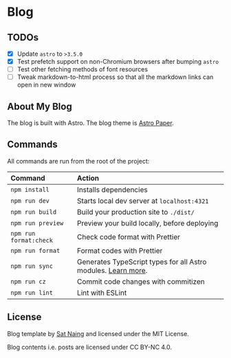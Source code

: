 # Blog

## TODOs

- [x] Update `astro` to `>3.5.0`
- [x] Test prefetch support on non-Chromium browsers after bumping `astro`
- [ ] Test other fetching methods of font resources
- [ ] Tweak markdown-to-html process so that all the markdown links can open in new window

## About My Blog

The blog is built with Astro. The blog theme is [Astro Paper](https://github.com/satnaing/astro-paper).

## Commands

All commands are run from the root of the project:

| Command                | Action                                                                                                                           |
| :--------------------- | :------------------------------------------------------------------------------------------------------------------------------- |
| `npm install`          | Installs dependencies                                                                                                            |
| `npm run dev`          | Starts local dev server at `localhost:4321`                                                                                      |
| `npm run build`        | Build your production site to `./dist/`                                                                                          |
| `npm run preview`      | Preview your build locally, before deploying                                                                                     |
| `npm run format:check` | Check code format with Prettier                                                                                                  |
| `npm run format`       | Format codes with Prettier                                                                                                       |
| `npm run sync`         | Generates TypeScript types for all Astro modules. [Learn more](https://docs.astro.build/en/reference/cli-reference/#astro-sync). |
| `npm run cz`           | Commit code changes with commitizen                                                                                              |
| `npm run lint`         | Lint with ESLint                                                                                                                 |

## License

Blog template by [Sat Naing](https://satnaing.dev) and licensed under the MIT License.

Blog contents i.e. posts are licensed under CC BY-NC 4.0.
